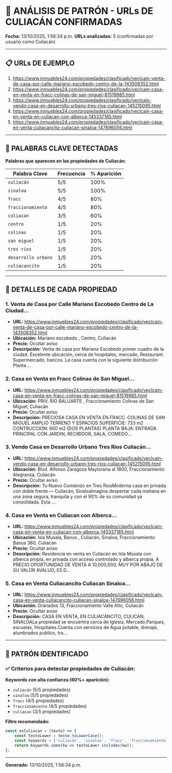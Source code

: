 # 🎯 ANÁLISIS DE PATRÓN - URLs DE CULIACÁN CONFIRMADAS

**Fecha:** 13/10/2025, 1:56:34 p.m.
**URLs analizadas:** 5 (confirmadas por usuario como Culiacán)

---

## 📋 URLs DE EJEMPLO

1. https://www.inmuebles24.com/propiedades/clasificado/veclcain-venta-de-casa-por-calle-mariano-escobedo-centro-de-la-143508352.html
2. https://www.inmuebles24.com/propiedades/clasificado/veclcain-casa-en-venta-en-fracc-colinas-de-san-miguel-81519985.html
3. https://www.inmuebles24.com/propiedades/clasificado/veclcain-vendo-casa-en-desarrollo-urbano-tres-rios-culiacan-145215095.html
4. https://www.inmuebles24.com/propiedades/clasificado/veclcain-casa-en-venta-en-culiacan-con-alberca-145337185.html
5. https://www.inmuebles24.com/propiedades/clasificado/veclcain-casa-en-venta-culiacancito-culiacan-sinaloa-147696056.html

---

## 🔑 PALABRAS CLAVE DETECTADAS

**Palabras que aparecen en las propiedades de Culiacán:**

| Palabra Clave | Frecuencia | % Aparición |
|---------------|------------|-------------|
| `culiacán` | 5/5 | 100% |
| `sinaloa` | 5/5 | 100% |
| `fracc` | 4/5 | 80% |
| `fraccionamiento` | 4/5 | 80% |
| `culiacan` | 3/5 | 60% |
| `centro` | 1/5 | 20% |
| `colinas` | 1/5 | 20% |
| `san miguel` | 1/5 | 20% |
| `tres rios` | 1/5 | 20% |
| `desarrollo urbano` | 1/5 | 20% |
| `culiacancito` | 1/5 | 20% |

---

## 📄 DETALLES DE CADA PROPIEDAD


### 1. Venta de Casa por Calle Mariano Escobedo Centro de La Ciudad...

- **URL:** https://www.inmuebles24.com/propiedades/clasificado/veclcain-venta-de-casa-por-calle-mariano-escobedo-centro-de-la-143508352.html
- **Ubicación:** Mariano escobedo ,  Centro, Culiacán
- **Precio:** Ocultar aviso
- **Descripción:** Venta de casa por Mariano Escobedo primer cuadro de la ciudad. Excelente ubicación, cerca de hospitales, mercado, Restaurant. Supermercado, bancos. La casa cuenta con la siguiente distribución Planta ...

### 2. Casa en Venta en Fracc Colinas de San Miguel...

- **URL:** https://www.inmuebles24.com/propiedades/clasificado/veclcain-casa-en-venta-en-fracc-colinas-de-san-miguel-81519985.html
- **Ubicación:** PRIV. RIO BALUARTE ,  Fraccionamiento Colinas de San Miguel, Culiacán
- **Precio:** Ocultar aviso
- **Descripción:** PRECIOSA CASA EN VENTA EN FRACC. COLINAS DE SAN MIGUEL AMPLIO TERRENO Y ESPACIOS SUPERFICIE: 733 m2 CONTRUCCION: 600 m2 (DOS PLANTAS) PLANTA BAJA: ENTRADA PRINCIPAL CON JARDIN, RECIBIDOR, SALA, COMEDO...

### 3. Vendo Casa en Desarrollo Urbano Tres Rios Culiacán...

- **URL:** https://www.inmuebles24.com/propiedades/clasificado/veclcain-vendo-casa-en-desarrollo-urbano-tres-rios-culiacan-145215095.html
- **Ubicación:** Blvd. Alfonso Zaragoza Maytorena  al 1800,  Fraccionamiento Alegranza, Culiacán
- **Precio:** Ocultar aviso
- **Descripción:** Tu Nuevo Comienzo en Tres RíosModerna casa en privada con doble frente — Culiacán, SinaloaImagina despertar cada mañana en una zona segura, tranquila y con el 90% de su comunidad ya consolidada. Esta ...

### 4. Casa en Venta en Culiacan con Alberca...

- **URL:** https://www.inmuebles24.com/propiedades/clasificado/veclcain-casa-en-venta-en-culiacan-con-alberca-145337185.html
- **Ubicación:** Isla Musala, Banus , Culiacán, Sinaloa,  Fraccionamiento Banus 360, Culiacán
- **Precio:** Ocultar aviso
- **Descripción:** Residencia en venta en Culiacán en Isla Músala con alberca propia, en privada con acceso controlado y alberca propia, A PRECIO OPORTUNIDAD DE VENTA A 10,000,000, MUY POR ABAJO DE SU VALOR AVALUO, ES D...

### 5. Casa en Venta Culiacancito Culiacan Sinaloa...

- **URL:** https://www.inmuebles24.com/propiedades/clasificado/veclcain-casa-en-venta-culiacancito-culiacan-sinaloa-147696056.html
- **Ubicación:** Granados 13,  Fraccionamiento Valle Alto, Culiacán
- **Precio:** Ocultar aviso
- **Descripción:** CASA EN VENTA, EN CULIACANCITO, CULICAN, SINALOALa propiedad se encuentra cerca de Iglesia, Mercado,Parques, escuelas, Hospitales.Cuenta con servicios de Agua potable, drenaje, alumbradoo publico, tra...

---

## 🎯 PATRÓN IDENTIFICADO

### ✅ Criterios para detectar propiedades de Culiacán:


**Keywords con alta confianza (60%+ aparición):**

- `culiacán` (5/5 propiedades)
- `sinaloa` (5/5 propiedades)
- `fracc` (4/5 propiedades)
- `fraccionamiento` (4/5 propiedades)
- `culiacan` (3/5 propiedades)

**Filtro recomendado:**

```javascript
const esCuliacan = (texto) => {
    const textoLower = texto.toLowerCase();
    const keywords = ['culiacán', 'sinaloa', 'fracc', 'fraccionamiento', 'culiacan'];
    return keywords.some(kw => textoLower.includes(kw));
};
```

---

**Generado:** 13/10/2025, 1:56:34 p.m.
